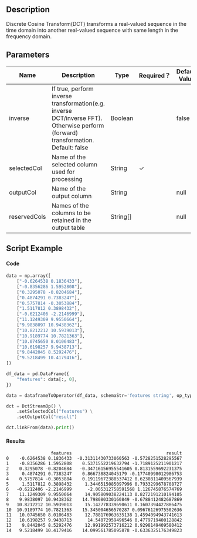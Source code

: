## Description
Discrete Cosine Transform(DCT) transforms a real-valued sequence in the time domain into another real-valued sequence
 with same length in the frequency domain.

## Parameters
| Name | Description | Type | Required？ | Default Value |
| --- | --- | --- | --- | --- |
| inverse | If true, perform inverse transformation(e.g. inverse DCT/inverse FFT). Otherwise perform (forward) transformation. Default: false  | Boolean |  | false |
| selectedCol | Name of the selected column used for processing | String | ✓ |  |
| outputCol | Name of the output column | String |  | null |
| reservedCols | Names of the columns to be retained in the output table | String[] |  | null |


## Script Example
#### Code
```python
data = np.array([
    ["-0.6264538 0.1836433"],
    ["-0.8356286 1.5952808"],
    ["0.3295078 -0.8204684"],
    ["0.4874291 0.7383247"],
    ["0.5757814 -0.3053884"],
    ["1.5117812 0.3898432"],
    ["-0.6212406 -2.2146999"],
    ["11.1249309 9.9550664"],
    ["9.9838097 10.9438362"],
    ["10.8212212 10.5939013"],
    ["10.9189774 10.7821363"],
    ["10.0745650 8.0106483"],
    ["10.6198257 9.9438713"],
    ["9.8442045 8.5292476"],
    ["9.5218499 10.4179416"],
])

df_data = pd.DataFrame({
    "features": data[:, 0],
})

data = dataframeToOperator(df_data, schemaStr='features string', op_type='stream')

dct = DctStreamOp() \
    .setSelectedCol("features") \
    .setOutputCol("result")

dct.linkFrom(data).print()
```

#### Results
```
                 features                                    result
0    -0.6264538 0.1836433  -0.31311430733060563 -0.5728251528295567
1    -0.8356286 1.5952808    0.5371552219632794 -1.7189125211901217
2    0.3295078 -0.8204684   -0.34716156955541605 0.8131559692231375
3     0.4874291 0.7383247    0.866738824045179 -0.17740998012986753
4    0.5757814 -0.3053884    0.19119672388537412 0.6230811409567939
5     1.5117812 0.3898432     1.3446515085097996 0.7933299678708727
6   -0.6212406 -2.2146999      -2.005312758591568 1.126745876574769
7    11.1249309 9.9550664     14.905809038224113 0.8272191210194105
8    9.9838097 10.9438362    14.798080330160849 -0.6788412482687869
9   10.8212212 10.5939013     15.142778339690611 0.1607394427886475
10  10.9189774 10.7821363    15.345004656570287 0.09676126975502636
11   10.0745650 8.0106483     12.788176963635138 1.4594094943741613
12   10.6198257 9.9438713      14.54072959496546 0.4779719400128842
13    9.8442045 8.5292476     12.991992573716212 0.9298149409580412
14   9.5218499 10.4179416    14.099561785095878 -0.6336325176349823
```

